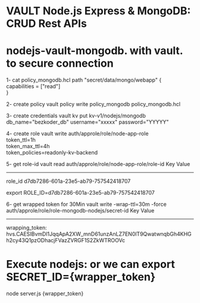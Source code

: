 # VAULT Node.js Express & MongoDB: CRUD Rest APIs


# nodejs-vault-mongodb.   with vault. to secure connection 

1- cat policy_mongodb.hcl
path "secret/data/mongo/webapp" {   
  capabilities = ["read"]   
}

2- create policy
vault policy write policy_mongodb policy_mongodb.hcl

3- create credentials 
vault kv put kv-v1/nodejs/mongodb db_name="bezkoder_db" username="xxxxx" password="YYYYY"

4- create role
vault write auth/approle/role/node-app-role \
    token_ttl=1h \
     token_max_ttl=4h \
     token_policies=readonly-kv-backend
    
 5- get role-id
 vault read auth/approle/role/node-app-role/role-id
 Key        Value
---        -----
role_id    d7db7286-601a-23e5-ab79-757542418707

 export ROLE_ID=d7db7286-601a-23e5-ab79-757542418707
 
 6- get wrapped token for 30Min
 vault write -wrap-ttl=30m -force auth/approle/role/role-mongodb-nodejs/secret-id
Key                              Value
---                              -----
wrapping_token:                  hvs.CAESIBvmDl1JqqApA2XW_mnD61unzAnLZ7EN0lT9QwatwnqbGh4KHGh2cy43Q1pzODhacjFVazZVRGF1S2ZkWTROOVc


# Execute nodejs:  or we can export SECRET_ID={wrapper_token}
node server.js {wrapper_token}



